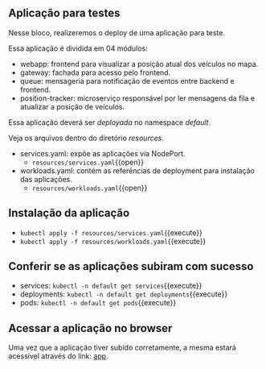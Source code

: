 ## Aplicação para testes

Nesse bloco, realizeremos o deploy de uma aplicação para teste.

Essa aplicação é dividida em 04 módulos:
- webapp: frontend para visualizar a posição atual dos veículos no mapa.
- gateway: fachada para acesso pelo frontend.
- queue: mensageria para notificação de eventos entre backend e frontend.
- position-tracker: microserviço responsável por ler mensagens da fila e atualizar a posição de veículos.

Essa aplicação deverá ser *deployada* no namespace *default*.

Veja os arquivos dentro do diretório *resources*.
- services.yaml: expõe as aplicações via NodePort.
  - `resources/services.yaml`{{open}}
- workloads.yaml: contém as referências de deployment para instalação das aplicações.
  - `resources/workloads.yaml`{{open}}

## Instalação da aplicação
- `kubectl apply -f resources/services.yaml`{{execute}}
- `kubectl apply -f resources/workloads.yaml`{{execute}}

## Conferir se as aplicações subiram com sucesso
- services: `kubectl -n default get services`{{execute}}
- deployments: `kubectl -n default get deployments`{{execute}}
- pods: `kubectl -n default get pods`{{execute}}

## Acessar a aplicação no browser
Uma vez que a aplicação tiver subido corretamente, a mesma estará acessível através do link: [app](https://[[HOST_SUBDOMAIN]]-30080-[[KATACODA_HOST]].environments.katacoda.com/).
